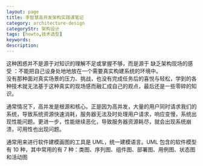 ```yaml
---
layout: page
title: 李智慧高并发架构实践课笔记
category: architecture-design
categoryStr: 架构设计
tags: [howto,技术选型]
keywords:
description:
---
```







这种困惑并不是源于对知识的理解不足或掌握不够，而是源于 缺乏架构现场的感受 ：不能把自己设身处地地放在一个需要真实构建系统的环境中。   
没有那种面对真实场景的压力、挑战，也没有完成任务后的喜悦与轻松，学到的各种技术就无法基于这种真实的现场感而融汇成自己的观点，最后还是一些零碎的知识。

通常情况下，高并发是根源和核心。正是因为高并发，大量的用户同时请求我们的系统，导致系统资源快速消耗，服务器无法及时处理用户请求，响应变慢，系统出现性能问题。更进一步，性能继续恶化，导致服务器资源耗尽，就会出现系统崩溃，可用性也出现问题。

通常用来进行软件建模画图的工具是 UML，统一建模语言。UML 包含的软件模型有 10 种，其中常用的有 7 种：类图、序列图、组件图、部署图、用例图、状态图和活动图